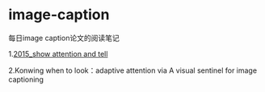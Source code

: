 # image-caption
每日image caption论文的阅读笔记

1.[2015_show attention and tell](http://github.com/Jasonzhu0314/image-caption-learning/paper_list/show_and_tell_attention.md)

2.Konwing when to look：adaptive attention via A visual sentinel for image captioning
